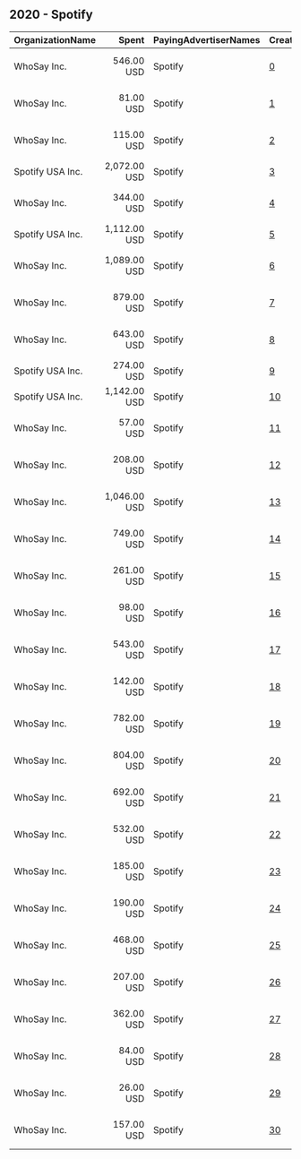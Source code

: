 ## 2020 - Spotify 
|OrganizationName|Spent|PayingAdvertiserNames|CreativeUrls|Impressions|Genders|AgeBrackets|CountryCodes|BillingAddresses|CandidateBallotInformation|
|:---|---:|:---|:---|---:|:---|:---|:---|:---|:---|
|WhoSay Inc.|546.00 USD|Spotify|[0](https://www.snap.com/political-ads/asset/7dfee5cd34000a348e0d8bf5206fadb62b0740d71a99e4498321eb5c9b2a33d5?mediaType=mp4)|272,597||18-24|united states|"333 Park Avenue South, Unit 2B,New York,10010,US"||
|WhoSay Inc.|81.00 USD|Spotify|[1](https://www.snap.com/political-ads/asset/f0473f8b0338d2b0041b3e3e6f7354f6071ef11d447fa8a811327cd113c4cbbf?mediaType=mp4)|15,741||18-24|united states|"333 Park Avenue South, Unit 2B,New York,10010,US"||
|WhoSay Inc.|115.00 USD|Spotify|[2](https://www.snap.com/political-ads/asset/e61ad80928e30d9f7e85bbf7b80aa691601bdfb6144f92f8ee3f94f880dc6e65?mediaType=mp4)|24,919||18-24|united states|"333 Park Avenue South, Unit 2B,New York,10010,US"||
|Spotify USA Inc.|2,072.00 USD|Spotify|[3](https://www.snap.com/political-ads/asset/997f81745c4e244bfa967107eb96d2fc5a55a93d05d30f84f4027ee2c2728f3d?mediaType=mp4)|207,409||18-24|united states|"Universal McCann P.O. Box 542026,,,Omaha,68154,US"||
|WhoSay Inc.|344.00 USD|Spotify|[4](https://www.snap.com/political-ads/asset/bfa2a55160000ee8b2a6835c8bc11ad9e8a5dc5e3e452486f03a0b3cec03e41a?mediaType=mp4)|94,552||18-24|united states|"333 Park Avenue South, Unit 2B,New York,10010,US"||
|Spotify USA Inc.|1,112.00 USD|Spotify|[5](https://www.snap.com/political-ads/asset/e64ea95af4cb6085df065642eb55bd7ef33e0756a254c282df2193e85391f0d6?mediaType=mp4)|111,373||18-24|united states|"Universal McCann P.O. Box 542026,,,Omaha,68154,US"||
|WhoSay Inc.|1,089.00 USD|Spotify|[6](https://www.snap.com/political-ads/asset/4ec84bff476be7c015d5dffdef81ae077cc71c8557bffa2786c0247e8482e617?mediaType=mp4)|323,870||18-24|united states|"333 Park Avenue South, Unit 2B,New York,10010,US"||
|WhoSay Inc.|879.00 USD|Spotify|[7](https://www.snap.com/political-ads/asset/f0473f8b0338d2b0041b3e3e6f7354f6071ef11d447fa8a811327cd113c4cbbf?mediaType=mp4)|87,384||18-24|united states|"333 Park Avenue South, Unit 2B,New York,10010,US"||
|WhoSay Inc.|643.00 USD|Spotify|[8](https://www.snap.com/political-ads/asset/e61ad80928e30d9f7e85bbf7b80aa691601bdfb6144f92f8ee3f94f880dc6e65?mediaType=mp4)|211,810||18-24|united states|"333 Park Avenue South, Unit 2B,New York,10010,US"||
|Spotify USA Inc.|274.00 USD|Spotify|[9](https://www.snap.com/political-ads/asset/8f25d0cbd0ad33decac9f6f3bb072688633dd846ed68da9ae2b41f03eab9dcdc?mediaType=mp4)|27,494||18-24|united states|"Universal McCann P.O. Box 542026,,,Omaha,68154,US"||
|Spotify USA Inc.|1,142.00 USD|Spotify|[10](https://www.snap.com/political-ads/asset/82935be0565195194d73eba1a27cde78aa1387c258aef54c054c07249deab500?mediaType=mp4)|354,839||18-24|united states|"Universal McCann P.O. Box 542026,,,Omaha,68154,US"||
|WhoSay Inc.|57.00 USD|Spotify|[11](https://www.snap.com/political-ads/asset/4ec84bff476be7c015d5dffdef81ae077cc71c8557bffa2786c0247e8482e617?mediaType=mp4)|12,676||18-24|united states|"333 Park Avenue South, Unit 2B,New York,10010,US"||
|WhoSay Inc.|208.00 USD|Spotify|[12](https://www.snap.com/political-ads/asset/0093297dac9dbc0aeddaf1a6c1a578de7b5a588e35088df10f05c696a919fc84?mediaType=mp4)|20,754||18-24|united states|"333 Park Avenue South, Unit 2B,New York,10010,US"||
|WhoSay Inc.|1,046.00 USD|Spotify|[13](https://www.snap.com/political-ads/asset/43fb4834d992459544aecc22855cf9f2803b35d65284c582da4c089f3626c782?mediaType=mp4)|508,309||18-24|united states|"333 Park Avenue South, Unit 2B,New York,10010,US"||
|WhoSay Inc.|749.00 USD|Spotify|[14](https://www.snap.com/political-ads/asset/4ec84bff476be7c015d5dffdef81ae077cc71c8557bffa2786c0247e8482e617?mediaType=mp4)|374,257||18-24|united states|"333 Park Avenue South, Unit 2B,New York,10010,US"||
|WhoSay Inc.|261.00 USD|Spotify|[15](https://www.snap.com/political-ads/asset/7dfee5cd34000a348e0d8bf5206fadb62b0740d71a99e4498321eb5c9b2a33d5?mediaType=mp4)|71,051||18-24|united states|"333 Park Avenue South, Unit 2B,New York,10010,US"||
|WhoSay Inc.|98.00 USD|Spotify|[16](https://www.snap.com/political-ads/asset/43fb4834d992459544aecc22855cf9f2803b35d65284c582da4c089f3626c782?mediaType=mp4)|27,957||18-24|united states|"333 Park Avenue South, Unit 2B,New York,10010,US"||
|WhoSay Inc.|543.00 USD|Spotify|[17](https://www.snap.com/political-ads/asset/b3e83f3601061d10a10d30ce1eeac727ae8f9adb6089dfc77c17503bd5a46f3c?mediaType=mp4)|168,849||18-24|united states|"333 Park Avenue South, Unit 2B,New York,10010,US"||
|WhoSay Inc.|142.00 USD|Spotify|[18](https://www.snap.com/political-ads/asset/43fb4834d992459544aecc22855cf9f2803b35d65284c582da4c089f3626c782?mediaType=mp4)|48,487||18-24|united states|"333 Park Avenue South, Unit 2B,New York,10010,US"||
|WhoSay Inc.|782.00 USD|Spotify|[19](https://www.snap.com/political-ads/asset/4ec84bff476be7c015d5dffdef81ae077cc71c8557bffa2786c0247e8482e617?mediaType=mp4)|75,646||18-24|united states|"333 Park Avenue South, Unit 2B,New York,10010,US"||
|WhoSay Inc.|804.00 USD|Spotify|[20](https://www.snap.com/political-ads/asset/b3e83f3601061d10a10d30ce1eeac727ae8f9adb6089dfc77c17503bd5a46f3c?mediaType=mp4)|401,674||18-24|united states|"333 Park Avenue South, Unit 2B,New York,10010,US"||
|WhoSay Inc.|692.00 USD|Spotify|[21](https://www.snap.com/political-ads/asset/bfa2a55160000ee8b2a6835c8bc11ad9e8a5dc5e3e452486f03a0b3cec03e41a?mediaType=mp4)|345,701||18-24|united states|"333 Park Avenue South, Unit 2B,New York,10010,US"||
|WhoSay Inc.|532.00 USD|Spotify|[22](https://www.snap.com/political-ads/asset/e61ad80928e30d9f7e85bbf7b80aa691601bdfb6144f92f8ee3f94f880dc6e65?mediaType=mp4)|265,872||18-24|united states|"333 Park Avenue South, Unit 2B,New York,10010,US"||
|WhoSay Inc.|185.00 USD|Spotify|[23](https://www.snap.com/political-ads/asset/0093297dac9dbc0aeddaf1a6c1a578de7b5a588e35088df10f05c696a919fc84?mediaType=mp4)|60,909||18-24|united states|"333 Park Avenue South, Unit 2B,New York,10010,US"||
|WhoSay Inc.|190.00 USD|Spotify|[24](https://www.snap.com/political-ads/asset/b3e83f3601061d10a10d30ce1eeac727ae8f9adb6089dfc77c17503bd5a46f3c?mediaType=mp4)|68,514||18-24|united states|"333 Park Avenue South, Unit 2B,New York,10010,US"||
|WhoSay Inc.|468.00 USD|Spotify|[25](https://www.snap.com/political-ads/asset/f0473f8b0338d2b0041b3e3e6f7354f6071ef11d447fa8a811327cd113c4cbbf?mediaType=mp4)|233,910||18-24|united states|"333 Park Avenue South, Unit 2B,New York,10010,US"||
|WhoSay Inc.|207.00 USD|Spotify|[26](https://www.snap.com/political-ads/asset/7dfee5cd34000a348e0d8bf5206fadb62b0740d71a99e4498321eb5c9b2a33d5?mediaType=mp4)|20,514||18-24|united states|"333 Park Avenue South, Unit 2B,New York,10010,US"||
|WhoSay Inc.|362.00 USD|Spotify|[27](https://www.snap.com/political-ads/asset/0093297dac9dbc0aeddaf1a6c1a578de7b5a588e35088df10f05c696a919fc84?mediaType=mp4)|180,965||18-24|united states|"333 Park Avenue South, Unit 2B,New York,10010,US"||
|WhoSay Inc.|84.00 USD|Spotify|[28](https://www.snap.com/political-ads/asset/7dfee5cd34000a348e0d8bf5206fadb62b0740d71a99e4498321eb5c9b2a33d5?mediaType=mp4)|25,345||18-24|united states|"333 Park Avenue South, Unit 2B,New York,10010,US"||
|WhoSay Inc.|26.00 USD|Spotify|[29](https://www.snap.com/political-ads/asset/0093297dac9dbc0aeddaf1a6c1a578de7b5a588e35088df10f05c696a919fc84?mediaType=mp4)|5,035||18-24|united states|"333 Park Avenue South, Unit 2B,New York,10010,US"||
|WhoSay Inc.|157.00 USD|Spotify|[30](https://www.snap.com/political-ads/asset/f0473f8b0338d2b0041b3e3e6f7354f6071ef11d447fa8a811327cd113c4cbbf?mediaType=mp4)|47,262||18-24|united states|"333 Park Avenue South, Unit 2B,New York,10010,US"||
